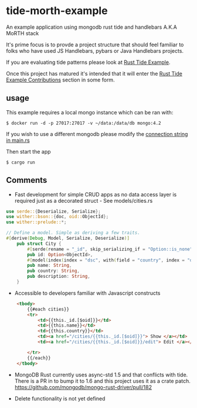 # tide-morth-example

An example application using mongodb rust tide and handlebars A.K.A MoRTH stack 

It's prime focus is to provde a project structure that should feel familiar to folks who have used JS Handlebars, pybars or Java Handlebars projects.

If you are evaluating tide patterns please look at [Rust Tide Example](https://github.com/jbr/tide-example).

Once this project has matured it's intended that it will enter the [Rust Tide Example Contributions](https://github.com/jbr/tide-example#contributing) section in some form.

## usage

This example requires a local mongo instance which can be ran with:

```
$ docker run -d -p 27017:27017 -v ~/data:/data/db mongo:4.2
```

If you wish to use a different mongodb please modify the [connection string in main.rs](https://github.com/No9/tide-morth-example/blob/master/src/main.rs#L21)

Then start the app

```
$ cargo run
```

## Comments

* Fast development for simple CRUD apps as no data access layer is required just as a decorated struct - See models/cities.rs

```rust
use serde::{Deserialize, Serialize};
use wither::bson::{doc, oid::ObjectId};
use wither::prelude::*;

// Define a model. Simple as deriving a few traits.
#[derive(Debug, Model, Serialize, Deserialize)]
    pub struct City {
        #[serde(rename = "_id", skip_serializing_if = "Option::is_none")]
        pub id: Option<ObjectId>,
        #[model(index(index = "dsc", with(field = "country", index = "dsc")))]
        pub name: String,
        pub country: String,
        pub description: String,
    }
```

* Accessible to developers familiar with Javascript constructs

```html
    <tbody>
        {{#each cities}}
        <tr>
            <td>{{this._id.[$oid]}}</td>
            <td>{{this.name}}</td>
            <td>{{this.country}}</td>
            <td><a href="/cities/{{this._id.[$oid]}}"> Show </a></td>
            <td><a href="/cities/{{this._id.[$oid]}}/edit"> Edit </a></td>

        </tr>
        {{/each}}
    </tbody>
```

* MongoDB Rust currently uses async-std 1.5 and that conflicts with tide. There is a PR in to bump it to 1.6 and this project uses it as a crate patch.
    https://github.com/mongodb/mongo-rust-driver/pull/182

* Delete functionality is not yet defined
